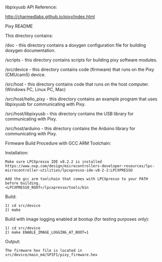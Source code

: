 libpixyusb API Reference:

http://charmedlabs.github.io/pixy/index.html

Pixy README

This directory contains:


/doc - this directory contains a doxygen configuration file for building doxygen documentation.

/scripts - this directory contains scripts for building pixy software modules.

/src/device - this directory contains code (firmware) that runs on the Pixy
(CMUcam5) device.

/src/host - this directory contains code that runs on the host computer.
(Windows PC, Linux PC, Mac)

/src/host/hello_pixy - this directory contains an example program that uses libpixyusb for communicating with Pixy.

/src/host/libpixyusb - this directory contains the USB library for communicating with Pixy.

/src/host/arduino - this directory contains the Arduino library for communicating with Pixy.


Firmware Build Procedure with GCC ARM Toolchain:

  Installation:

    Make sure LPCXpresso IDE v8.2.2 is installed
    https://www.nxp.com/design/microcontrollers-developer-resources/lpc-microcontroller-utilities/lpcxpresso-ide-v8-2-2:LPCXPRESSO

    Add the gcc arm toolchain that comes with LPCXpresso to your PATH before building.
    <LPCXPRESSO_ROOT>/lpcxpresso/tools/bin


  Build:

    1) cd src/device
    2) make

  Build with image logging enabled at bootup (for testing purposes only):

    1) cd src/device
    2) make ENABLE_IMAGE_LOGGING_AT_BOOT=1

  Output:

    The firmware hex file is located in src/device/main_m4/SPIFI/pixy_firmware.hex
